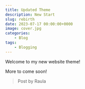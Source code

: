 ```yaml
---
title: Updated Theme
description: New Start
slug: rebirth
date: 2023-07-17 00:00:00+0000
image: cover.jpg
categories:
    - Blog
tags:
    - Blogging
---
```


Welcome to my new website theme!

More to come soon!

> Post by Raula
